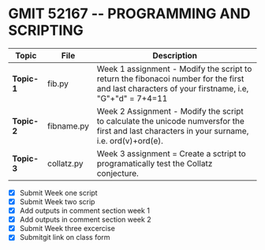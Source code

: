# GMIT 52167 -- PROGRAMMING AND SCRIPTING


Topic|File|Description
-----|----|-----------
**Topic-1**|fib.py|Week 1 assignment - Modify the script to return the fibonacoi number for the first and last characters of your firstname, i.e,  "G"+"d" = 7+4=11
**Topic-2**|fibname.py|Week 2 Assignment - Modify the script to calculate the unicode numversfor the first and last characters in your surname, i.e. ord(v)+ord(e).
**Topic-3**|collatz.py|Week 3 assignment = Create a sctript to programatically test the Collatz conjecture. 

- [x] Submit Week one script
- [x] Submit Week two scrip
- [x] Add outputs in comment section week 1
- [x] Add outputs in comment section week 2
- [x] Submit Week three excercise
- [x] Submitgit link on class form
